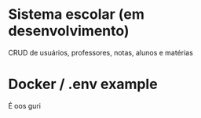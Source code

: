 # Sistema escolar (em desenvolvimento)
<p>CRUD de usuários, professores, notas, alunos e matérias</p>

<h1>Docker / .env example</h1>
<p> É oos guri</p>
